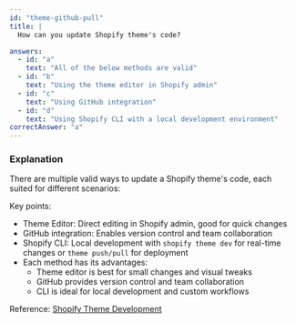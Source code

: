 ```yaml
---
id: "theme-github-pull"
title: |
  How can you update Shopify theme's code?

answers:
  - id: "a"
    text: "All of the below methods are valid"
  - id: "b"
    text: "Using the theme editor in Shopify admin"
  - id: "c"
    text: "Using GitHub integration"
  - id: "d"
    text: "Using Shopify CLI with a local development environment"
correctAnswer: "a"
---
```


### Explanation

There are multiple valid ways to update a Shopify theme's code, each suited for different scenarios:

Key points:
- Theme Editor: Direct editing in Shopify admin, good for quick changes
- GitHub integration: Enables version control and team collaboration
- Shopify CLI: Local development with `shopify theme dev` for real-time changes or `theme push/pull` for deployment
- Each method has its advantages:
  - Theme editor is best for small changes and visual tweaks
  - GitHub provides version control and team collaboration
  - CLI is ideal for local development and custom workflows

Reference: [Shopify Theme Development](https://shopify.dev/docs/themes/tools) 